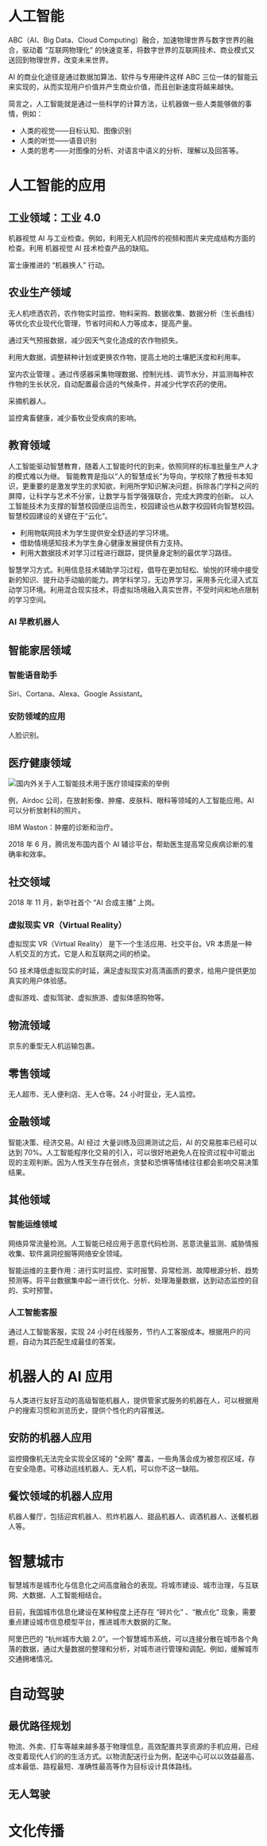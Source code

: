 # 人工智能

ABC（AI、Big Data、Cloud Computing）融合，加速物理世界与数字世界的融合，驱动着 “互联网物理化” 的快速变革，将数字世界的互联网技术、商业模式又送回到物理世界，改变未来世界。 

AI 的商业化途径是通过数据加算法、软件与专用硬件这样 ABC 三位一体的智能云来实现的，从而实现用户价值并产生商业价值，而且创新速度将越来越快。

简言之，人工智能就是通过一些科学的计算方法，让机器做一些人类能够做的事情，例如：

- 人类的视觉——目标认知、图像识别
- 人类的听觉——语音识别
- 人类的思考——对图像的分析、对语言中语义的分析、理解以及回答等。



# 人工智能的应用 

## 工业领域：工业 4.0

机器视觉 AI 与工业检查。例如，利用无人机回传的视频和图片来完成结构方面的检查。利用 机器视觉 AI 技术检查产品的缺陷。

富士康推进的 “机器换人” 行动。

## 农业生产领域

无人机喷洒农药，农作物实时监控、物料采购、数据收集、数据分析（生长曲线）等优化农业现代化管理，节省时间和人力等成本，提高产量。

通过天气预报数据，减少因天气变化造成的农作物损失。

利用大数据，调整耕种计划或更换农作物，提高土地的土壤肥沃度和利用率。

室内农业管理 。通过传感器采集物理数据、控制光线、调节水分，并监测每种农作物的生长状况，自动配置最合适的气候条件，并减少代学农药的使用。

采摘机器人。

监控禽畜健康，减少畜牧业受疾病的影响。

## 教育领域
人工智能驱动智慧教育，随着人工智能时代的到来，依照同样的标准批量生产人才的模式难以为继。
智能教育是指以“人的智慧成长”为导向，学校除了教授书本知识，更重要的是激发学生的求知欲，利用所学知识解决问题，拆除各门学科之间的屏障，让科学与艺术不分家，让数学与哲学强强联合，完成大跨度的创新。
以人工智能技术为支撑的智慧校园便应运而生，校园建设也从数字校园转向智慧校园。智慧校园建设的关键在于“云化”。
- 利用物联网技术为学生提供安全舒适的学习环境。
- 借助情境感知技术为学生身心健康发展提供有力支持。
- 利用大数据技术对学习过程进行跟踪，提供量身定制的最优学习路径。

智慧学习方式。利用信息技术辅助学习过程，倡导在更加轻松、愉悦的环境中接受新的知识、提升动手动脑的能力。跨学科学习，无边界学习，采用多元化浸入式互动学习环境。利用混合现实技术，将虚拟场境融入真实世界，不受时间和地点限制的学习空间。

### AI 早教机器人



## 智能家居领域

### 智能语音助手

Siri、Cortana、Alexa、Google Assistant。

### 安防领域的应用

人脸识别。

## 医疗健康领域

![国内外关于人工智能技术用于医疗领域探索的举例](figures/国内外关于人工智能技术用于医疗领域探索的举例.jpg)

例，Airdoc 公司，在放射影像、肿瘤、皮肤科、眼科等领域的人工智能应用。AI 可以分析放射科的照片。

IBM Waston：肿瘤的诊断和治疗。

2018 年 6 月，腾讯发布国内首个 AI 辅诊平台，帮助医生提高常见疾病诊断的准确率和效率。

## 社交领域

2018 年 11 月，新华社首个 “AI 合成主播” 上岗。

### 虚拟现实 VR（Virtual Reality）

虚拟现实 VR（Virtual Reality） 是下一个生活应用、社交平台。VR 本质是一种人机交互的方式，它是人和互联网之间的桥梁。

5G 技术降低虚拟现实的时延，满足虚拟现实对高清画质的要求，给用户提供更加真实的用户体验感。

虚拟游戏、虚拟驾驶、虚拟旅游、虚拟体感购物等。

## 物流领域

京东的重型无人机运输包裹。

## 零售领域

无人超市、无人便利店、无人仓等。24 小时营业，无人监控。

## 金融领域

智能决策、经济交易。AI 经过 大量训练及回溯测试之后，AI 的交易胜率已经可以达到 70%。人工智能程序化交易的引入，可以很好地避免人在投资过程中可能出现的主观判断。因为人性天生存在弱点，贪婪和恐惧等情绪往往都会影响交易决策结果。

## 其他领域

### 智能运维领域

网络异常流量检测。人工智能已经应用于恶意代码检测、恶意流量监测、威胁情报收集、软件漏洞挖掘等网络安全领域。

智能运维的主要作用：进行实时监控、实时报警、异常检测、故障根源分析、趋势预测等。将平台数据集中起一进行优化、分析、处理海量数据，达到动态监控的目的、实时预警。

### 人工智能客服

通过人工智能客服，实现 24 小时在线服务，节约人工客服成本。根据用户的问题，自动为其匹配生成最佳的答案。

# 机器人的 AI 应用

与人类进行友好互动的高级智能机器人，提供管家式服务的机器在人，可以根据用户的搜索习惯和浏览历史，提供个性化的内容推送。

## 安防的机器人应用

监控摄像机无法完全实现全区域的 "全网" 覆盖，一些角落会成为被忽视区域，存在安全隐患。可移动巡线机器人、无人机，可以你不这一缺陷。

## 餐饮领域的机器人应用

机器人餐厅，包括迎宾机器人、煎炸机器人、甜品机器人、调酒机器人、送餐机器人等。


# 智慧城市

智慧城市是城市化与信息化之间高度融合的表现。将城市建设、城市治理，与互联网、大数据、人工智能相结合。

目前，我国城市信息化建设在某种程度上还存在 “碎片化” 、“散点化” 现象，需要重点建设城市信息模型平台，推进城市大数据的汇聚。

阿里巴巴的 “杭州城市大脑 2.0”。一个智慧城市系统，可以连接分散在城市各个角落的数据，通过大量数据的整理和分析，对城市进行管理和调配。例如，缓解城市交通拥堵情况。

# 自动驾驶

## 最优路径规划

物流、外卖、打车等越来越多基于物理信息，高效配置共享资源的手机应用，已经改变着现代人们的的生活方式。以物流配送行业为例，配送中心可以以效益最高、成本最低、路程最短、准确性最高等作为目标设计具体路线。

## 无人驾驶











# 文化传播



















